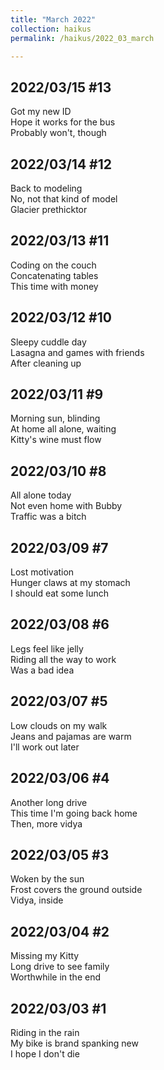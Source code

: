 ```yaml
---
title: "March 2022"
collection: haikus
permalink: /haikus/2022_03_march

---
```

## 2022/03/15 #13
Got my new ID \
Hope it works for the bus  \
Probably won't, though

## 2022/03/14 #12
Back to modeling \
No, not that kind of model \
Glacier prethicktor

## 2022/03/13 #11
Coding on the couch \
Concatenating tables \
This time with money

## 2022/03/12 #10
Sleepy cuddle day\
Lasagna and games with friends\
After cleaning up

## 2022/03/11 #9
Morning sun, blinding \
At home all alone, waiting \
Kitty's wine must flow

## 2022/03/10 #8
All alone today \
Not even home with Bubby \
Traffic was a bitch

## 2022/03/09 #7
Lost motivation \
Hunger claws at my stomach \
I should eat some lunch

## 2022/03/08 #6
Legs feel like jelly \
Riding all the way to work \
Was a bad idea

## 2022/03/07 #5
Low clouds on my walk \
Jeans and pajamas are warm \
I'll work out later

## 2022/03/06 #4
Another long drive \
This time I'm going back home \
Then, more vidya

## 2022/03/05 #3
Woken by the sun \
Frost covers the ground outside \
Vidya, inside

## 2022/03/04 #2
Missing my Kitty \
Long drive to see family \
Worthwhile in the end

## 2022/03/03 #1
Riding in the rain \
My bike is brand spanking new \
I hope I don't die

<!-- Tana on eesti
vabariigiaastapaev
joogid koigile -->



<!-- Heading 1
======

Heading 2  
======

Heading 3
====== -->
